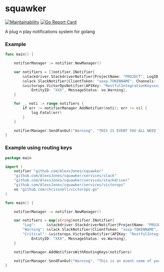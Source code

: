 # squawker

[![Maintainability](https://api.codeclimate.com/v1/badges/b1112f79f38545b8a831/maintainability)](https://codeclimate.com/github/AlexsJones/squawker/maintainability)
[![Go Report Card](https://goreportcard.com/badge/github.com/AlexsJones/squawker)](https://goreportcard.com/report/github.com/AlexsJones/squawker)

A plug n play notifications system for golang


### Example

```go
func main() {

	notifierManager := notifier.NewManager()

	var notifiers = []notifier.INotifier{
		&stackdriver.StackdriverNotifier{ProjectName: "PROJECT", LogID: "Logger0"},
		&slack.SlackNotifier{ClientToken: "xoxp-TOKENNAME", Channels: []string{"CHANNEL"}},
		&victorops.VictorOpsNotifier{APIKey: "RestfulIntegrationKeyxxxx", RoutingKey: "production",
			EntityID: "XXX", MessageStatus: vo.Warning},
	}

	for _, noti := range notifiers {
		if err := notifierManager.AddNotifier(noti); err != nil {
			log.Fatal(err)
		}
	}

	notifierManager.SendFanOut("Warning", "THIS IS EVENT YOU ALL NEED TO KNOW ABOUT!")
}

```

### Example using routing keys

```go
package main

import (
	notifier "github.com/AlexsJones/squawker"
	"github.com/AlexsJones/squawker/services/slack"
	"github.com/AlexsJones/squawker/services/stackdriver"
	"github.com/AlexsJones/squawker/services/victorops"
	vo "github.com/chrissnell/victorops-go"
)

func main() {

	notifierManager := notifier.NewManager()

	var notifiers = map[string]notifier.INotifier{
		"Log":     &stackdriver.StackdriverNotifier{ProjectName: "PROJECT", LogID: "Logger0"},
		"Warning": &slack.SlackNotifier{ClientToken: "xoxp-TOKENNAME", Channels: []string{"CHANNEL"}},
		"Critical": &victorops.VictorOpsNotifier{APIKey: "RestfulIntegrationKeyxxxx", RoutingKey: "production",
			EntityID: "XXX", MessageStatus: vo.Warning},
	}

	notifierManager.AddNotifiersWithRoutingKeys(notifiers)

	notifierManager.SendFanOut("Warning", "This is an event some of you need to know about!")
}
```
